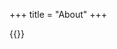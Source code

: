+++
title = "About" 
+++

{{<imgabout name="portrait.jpg" alt="about" caption="Hi 👋 My name is Ruhee and I am an aspiring front end developer originally from Nepal. I am interested in research, data analytics and combining cutting edge new technologies to solve social, economic context problems. I’m currently working on a data analytics music project using Python that integrates Spotify Web API for generating my dataset, and analysing personal music trends based on users’ playlists for data visualisation. I'm currently learning Python for data analytics, and am interested in implementing Data visualisation tools from Python Library; also curious about exploring React's GraphQL, D3.js, and other libraries.">}}


